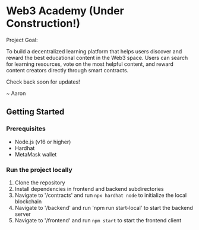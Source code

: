 # Web3 Academy (Under Construction!)
Project Goal:

To build a decentralized learning platform that helps users discover and reward the best educational content in the Web3 space. Users can search for learning resources, vote on the most helpful content, and reward content creators directly through smart contracts.

Check back soon for updates!

~ Aaron

## Getting Started

### Prerequisites
- Node.js (v16 or higher)
- Hardhat
- MetaMask wallet

### Run the project locally
1. Clone the repository
2. Install dependencies in frontend and backend subdirectories
3. Navigate to '/contracts' and run `npx hardhat node` to initialize the local blockchain
4. Navigate to '/backend' and run 'npm run start-local' to start the backend server
5. Navigate to '/frontend' and run `npm start` to start the frontend client

